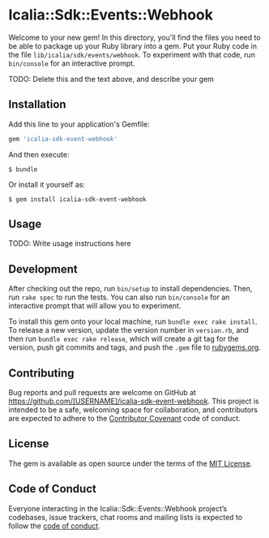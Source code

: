 # Icalia::Sdk::Events::Webhook

Welcome to your new gem! In this directory, you'll find the files you need to be able to package up your Ruby library into a gem. Put your Ruby code in the file `lib/icalia/sdk/events/webhook`. To experiment with that code, run `bin/console` for an interactive prompt.

TODO: Delete this and the text above, and describe your gem

## Installation

Add this line to your application's Gemfile:

```ruby
gem 'icalia-sdk-event-webhook'
```

And then execute:

    $ bundle

Or install it yourself as:

    $ gem install icalia-sdk-event-webhook

## Usage

TODO: Write usage instructions here

## Development

After checking out the repo, run `bin/setup` to install dependencies. Then, run `rake spec` to run the tests. You can also run `bin/console` for an interactive prompt that will allow you to experiment.

To install this gem onto your local machine, run `bundle exec rake install`. To release a new version, update the version number in `version.rb`, and then run `bundle exec rake release`, which will create a git tag for the version, push git commits and tags, and push the `.gem` file to [rubygems.org](https://rubygems.org).

## Contributing

Bug reports and pull requests are welcome on GitHub at https://github.com/[USERNAME]/icalia-sdk-event-webhook. This project is intended to be a safe, welcoming space for collaboration, and contributors are expected to adhere to the [Contributor Covenant](http://contributor-covenant.org) code of conduct.

## License

The gem is available as open source under the terms of the [MIT License](https://opensource.org/licenses/MIT).

## Code of Conduct

Everyone interacting in the Icalia::Sdk::Events::Webhook project’s codebases, issue trackers, chat rooms and mailing lists is expected to follow the [code of conduct](https://github.com/[USERNAME]/icalia-sdk-event-webhook/blob/master/CODE_OF_CONDUCT.md).
